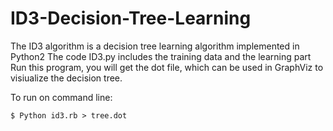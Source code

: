 # ID3-Decision-Tree-Learning
The ID3 algorithm is a decision tree learning algorithm implemented in Python2
The code ID3.py includes the training data and the learning part
Run this program, you will get the dot file, which can be used in GraphViz to visiualize the decision tree.

To run on command line:
```
$ Python id3.rb > tree.dot
```
